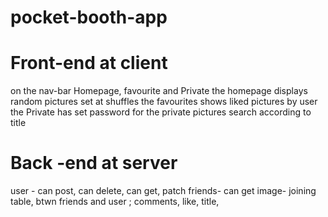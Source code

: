 # pocket-booth-app
# Front-end at client
on the nav-bar 
 Homepage, favourite and Private 
 the homepage displays random pictures set at shuffles
 the favourites shows liked pictures by user 
 the Private has set password for the private pictures 
 search  according to title 
# Back -end at server 

user - can post, can delete, can get, patch
friends- can get 
image- joining table, btwn friends and user ; comments, like, title, 

